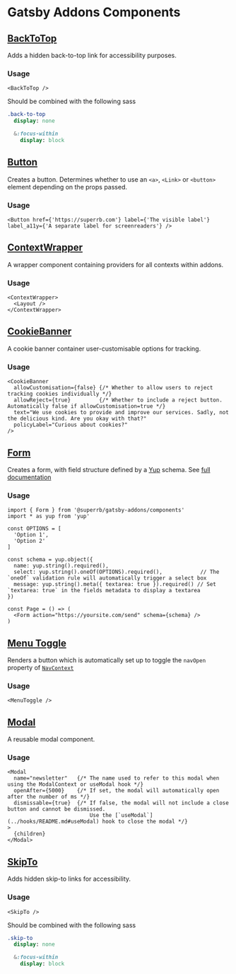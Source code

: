 # Gatsby Addons Components

## [BackToTop](./back-to-top.tsx)

Adds a hidden back-to-top link for accessibility purposes.

### Usage

```tsx
<BackToTop />
```

Should be combined with the following sass

```sass
.back-to-top
  display: none

  &:focus-within
    display: block
```

## [Button](./button.tsx)

Creates a button. Determines whether to use an `<a>`, `<Link>` or `<button>` element depending on the props passed.

### Usage

```tsx
<Button href={'https://superrb.com'} label={'The visible label'} label_a11y={'A separate label for screenreaders'} />
```

## [ContextWrapper](./context-wrapper.tsx)

A wrapper component containing providers for all contexts within addons.

### Usage

```tsx
<ContextWrapper>
  <Layout />
</ContextWrapper>
```

## [CookieBanner](./cookie-banner.tsx)

A cookie banner container user-customisable options for tracking.

### Usage

```tsx
<CookieBanner
  allowCustomisation={false} {/* Whether to allow users to reject tracking cookies individually */}
  allowReject={true}         {/* Whether to include a reject button. Automatically false if allowCustomisation=true */}
  text="We use cookies to provide and improve our services. Sadly, not the delicious kind. Are you okay with that?"
  policyLabel="Curious about cookies?"
/>
```

## [Form](./form.tsx)

Creates a form, with field structure defined by a [Yup](https://npmjs.com/package/yup) schema. See [full documentation](./form/README.md)

### Usage

```tsx
import { Form } from '@superrb/gatsby-addons/components'
import * as yup from 'yup'

const OPTIONS = [
  'Option 1',
  'Option 2'
]

const schema = yup.object({
  name: yup.string().required(),
  select: yup.string().oneOf(OPTIONS).required(),            // The `oneOf` validation rule will automatically trigger a select box
  message: yup.string().meta({ textarea: true }).required() // Set `textarea: true` in the fields metadata to display a textarea
})

const Page = () => (
  <Form action="https://yoursite.com/send" schema={schema} />
)
```

## [Menu Toggle](./menu-toggle.tsx)

Renders a button which is automatically set up to toggle the `navOpen` property of [`NavContext`](../context/README.md#nav)

### Usage

```tsx
<MenuToggle />
```

## [Modal](./modal.tsx)

A reusable modal component.

### Usage

```tsx
<Modal
  name="newsletter"   {/* The name used to refer to this modal when using the ModalContext or useModal hook */}
  openAfter={5000}    {/* If set, the modal will automatically open after the number of ms */}
  dismissable={true}  {/* If false, the modal will not include a close button and cannot be dismissed.
                          Use the [`useModal`](../hooks/README.md#useModal) hook to close the modal */}
>
  {children}
</Modal>
```

## [SkipTo](./skip-to.tsx)

Adds hidden skip-to links for accessibility.

### Usage

```tsx
<SkipTo />
```

Should be combined with the following sass

```sass
.skip-to
  display: none

  &:focus-within
    display: block
```
